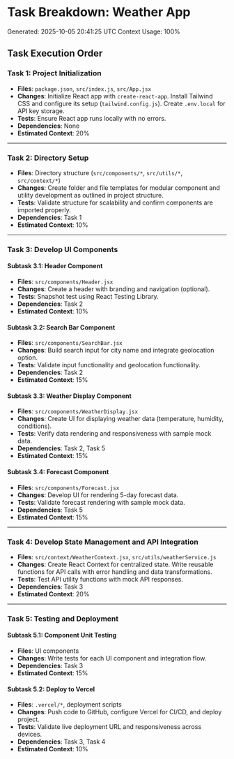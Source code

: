 # Task Breakdown: Weather App
Generated: 2025-10-05 20:41:25 UTC
Context Usage: 100%

## Task Execution Order

### Task 1: Project Initialization
- **Files**: `package.json`, `src/index.js`, `src/App.jsx`
- **Changes**: Initialize React app with `create-react-app`. Install Tailwind CSS and configure its setup (`tailwind.config.js`). Create `.env.local` for API key storage.
- **Tests**: Ensure React app runs locally with no errors.
- **Dependencies**: None
- **Estimated Context**: 20%

---

### Task 2: Directory Setup
- **Files**: Directory structure (`src/components/*`, `src/utils/*`, `src/context/*`)
- **Changes**: Create folder and file templates for modular component and utility development as outlined in project structure.
- **Tests**: Validate structure for scalability and confirm components are imported properly.
- **Dependencies**: Task 1
- **Estimated Context**: 10%

---

### Task 3: Develop UI Components
#### Subtask 3.1: Header Component
- **Files**: `src/components/Header.jsx`
- **Changes**: Create a header with branding and navigation (optional).
- **Tests**: Snapshot test using React Testing Library.
- **Dependencies**: Task 2
- **Estimated Context**: 10%

#### Subtask 3.2: Search Bar Component
- **Files**: `src/components/SearchBar.jsx`
- **Changes**: Build search input for city name and integrate geolocation option.
- **Tests**: Validate input functionality and geolocation functionality.
- **Dependencies**: Task 2
- **Estimated Context**: 15%

#### Subtask 3.3: Weather Display Component
- **Files**: `src/components/WeatherDisplay.jsx`
- **Changes**: Create UI for displaying weather data (temperature, humidity, conditions).
- **Tests**: Verify data rendering and responsiveness with sample mock data.
- **Dependencies**: Task 2, Task 5
- **Estimated Context**: 15%

#### Subtask 3.4: Forecast Component
- **Files**: `src/components/Forecast.jsx`
- **Changes**: Develop UI for rendering 5-day forecast data.
- **Tests**: Validate forecast rendering with sample mock data.
- **Dependencies**: Task 5
- **Estimated Context**: 15%

---

### Task 4: Develop State Management and API Integration
- **Files**: `src/context/WeatherContext.jsx`, `src/utils/weatherService.js`
- **Changes**: Create React Context for centralized state. Write reusable functions for API calls with error handling and data transformations.
- **Tests**: Test API utility functions with mock API responses.
- **Dependencies**: Task 3
- **Estimated Context**: 20%

---

### Task 5: Testing and Deployment
#### Subtask 5.1: Component Unit Testing
- **Files**: UI components
- **Changes**: Write tests for each UI component and integration flow.
- **Dependencies**: Task 3
- **Estimated Context**: 15%

#### Subtask 5.2: Deploy to Vercel
- **Files**: `.vercel/*`, deployment scripts
- **Changes**: Push code to GitHub, configure Vercel for CI/CD, and deploy project.
- **Tests**: Validate live deployment URL and responsiveness across devices.
- **Dependencies**: Task 3, Task 4
- **Estimated Context**: 10%
```